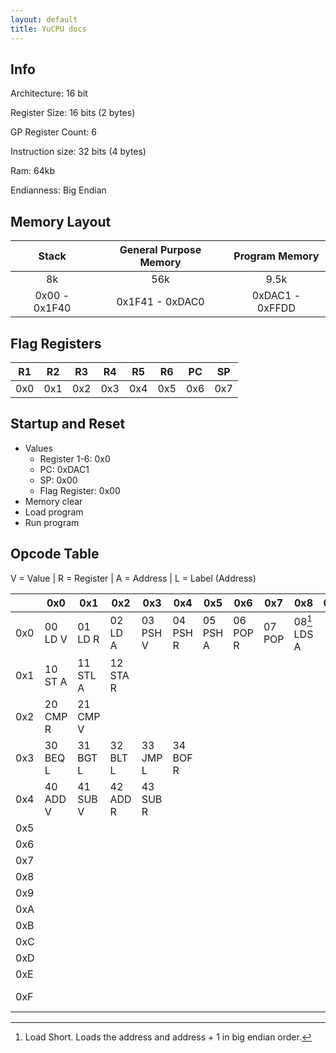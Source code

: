 ```yaml
---
layout: default
title: YuCPU docs
---
```


## Info

Architecture: 16 bit

Register Size: 16 bits (2 bytes)

GP Register Count: 6

Instruction size: 32 bits (4 bytes)

Ram: 64kb

Endianness: Big Endian

## Memory Layout

| Stack | General Purpose Memory | Program Memory |
| :-: | :-: | :-: |
| 8k | 56k | 9.5k |
| 0x00 - 0x1F40 | 0x1F41 - 0xDAC0 | 0xDAC1 - 0xFFDD |

## Flag Registers

| R1 | R2 | R3 | R4 | R5 | R6 | PC | SP |
| --- | --- | --- | --- | --- | --- | --- | --- |
| 0x0 | 0x1 | 0x2 | 0x3 | 0x4 | 0x5 | 0x6 | 0x7 |

## Startup and Reset

- Values
    - Register 1-6: 0x0
    - PC: 0xDAC1
    - SP: 0x00
    - Flag Register: 0x00
- Memory clear
- Load program
- Run program

## Opcode Table

V = Value | R = Register | A = Address | L = Label (Address)

|     | 0x0 | 0x1 | 0x2 | 0x3 | 0x4 | 0x5 | 0x6 | 0x7 | 0x8 | 0x9 | 0xA | 0xB | 0xC | 0xD | 0xE | 0xF |
| --- | --- | --- | --- | --- | --- | --- | --- | --- | --- | --- | --- | --- | --- | --- | --- | --- |
| 0x0 | 00<br/>LD V | 01<br/>LD R | 02<br/>LD A | 03<br/>PSH V | 04<br/>PSH R | 05<br/>PSH A | 06<br/>POP R | 07<br/>POP | 08[^1]<br/>LDS A |
| 0x1 | 10<br/>ST A | 11<br/>STL A | 12<br/>STA R |
| 0x2 | 20<br/>CMP R | 21<br/>CMP V |
| 0x3 | 30<br/>BEQ L | 31<br/>BGT L | 32<br/>BLT L | 33<br/>JMP L | 34<br/>BOF R |
| 0x4 | 40<br/>ADD V | 41<br/>SUB V | 42<br/>ADD R | 43<br/>SUB R |
| 0x5 |
| 0x6 |
| 0x7 |
| 0x8 |
| 0x9 |
| 0xA |
| 0xB |
| 0xC |
| 0xD |
| 0xE |
| 0xF | | | | | | | | | | | | | | |  FE<br/>HLT | FF<br/>NOP |

[^1]: Load Short. Loads the address and address + 1 in big endian order.
